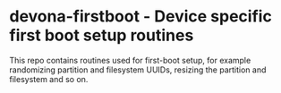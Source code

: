 # devona-firstboot - Device specific first boot setup routines

This repo contains routines used for first-boot setup, for example randomizing partition and filesystem UUIDs, resizing the partition and filesystem and so on.
